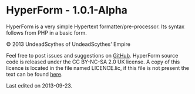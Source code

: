 # HyperForm - 1.0.1-Alpha #

HyperForm is a very simple Hypertext formatter/pre-processor. Its
syntax follows from PHP in a basic form.

&copy; 2013 UndeadScythes of UndeadScythes' Empire

Feel free to post issues and suggestions on [GitHub](http://maven.apache.org).
HyperForm source code is released under the CC BY-NC-SA 2.0 UK license.
A copy of this licence is located in the file named LICENCE.lic, if this file is
not present the text can be found [here](http://creativecommons.org/licenses/by-nc-sa/2.0/uk/legalcode).

Last edited on 2013-09-23.
